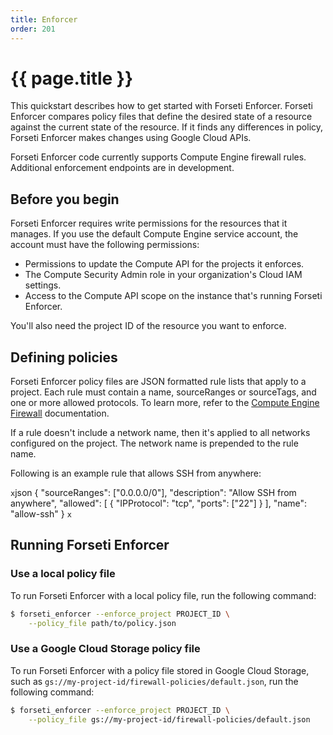 ```yaml
---
title: Enforcer
order: 201
---
```

# {{ page.title }}

This quickstart describes how to get started with Forseti Enforcer. Forseti
Enforcer compares policy files that define the desired state of a resource
against the current state of the resource. If it finds any differences in
policy, Forseti Enforcer makes changes using Google Cloud APIs.

Forseti Enforcer code currently supports Compute Engine firewall rules.
Additional enforcement endpoints are in development.

## Before you begin

Forseti Enforcer requires write permissions for the resources that it manages.
If you use the default Compute Engine service account, the account must have
the following permissions:

  - Permissions to update the Compute API for the projects it enforces.
  - The Compute Security Admin role in your organization's Cloud IAM settings.
  - Access to the Compute API scope on the instance that's running Forseti
  Enforcer.

You'll also need the project ID of the resource you want to enforce.

## Defining policies

Forseti Enforcer policy files are JSON formatted rule lists that apply to a
project. Each rule must contain a name, sourceRanges or sourceTags, and one or
more allowed protocols. To learn more, refer to the
[Compute Engine Firewall](https://cloud.google.com/compute/docs/reference/latest/firewalls)
documentation.

If a rule doesn't include a network name, then it's applied to all networks
configured on the project. The network name is prepended to the rule name.

Following is an example rule that allows SSH from anywhere:

``x``json
{
    "sourceRanges": ["0.0.0.0/0"],
    "description": "Allow SSH from anywhere",
    "allowed": [
        {
            "IPProtocol": "tcp",
            "ports": ["22"]
        }
    ],
    "name": "allow-ssh"
}
``x``

## Running Forseti Enforcer

### Use a local policy file

To run Forseti Enforcer with a local policy file, run the following command:

```bash
$ forseti_enforcer --enforce_project PROJECT_ID \
    --policy_file path/to/policy.json
```

### Use a Google Cloud Storage policy file

To run Forseti Enforcer with a policy file stored in Google Cloud Storage,
such as `gs://my-project-id/firewall-policies/default.json`, run the following
command:

```bash
$ forseti_enforcer --enforce_project PROJECT_ID \
    --policy_file gs://my-project-id/firewall-policies/default.json
```
